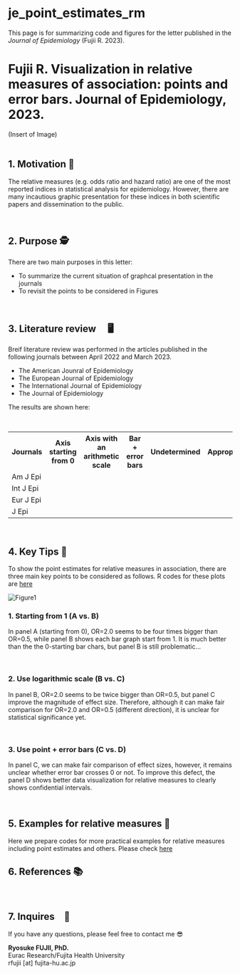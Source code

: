 # je_point_estimates_rm
This page is for summarizing code and figures for the letter published in the <i>Journal of Epidemiology</i> (Fujii R. 2023).

# Fujii R. Visualization in relative measures of association: points and error bars. Journal of Epidemiology, 2023.

(Insert of Image)
<br>
<br>


## 1. Motivation 🌱
The relative measures (e.g. odds ratio and hazard ratio) are one of the most reported indices in statistical analysis for epidemiology. However, there are many incautious graphic presentation for these indices in both scientific papers and dissemination to the public.

<br>

## 2. Purpose 🕵️
There are two main purposes in this letter:
- To summarize the current situation of graphcal presentation in the journals
- To revisit the points to be considered in Figures

<br>

## 3. Literature review　 🖥
Breif literature review was performed in the articles published in the following journals between April 2022 and March 2023.

- The American Jounral of Epidemiology
- The European Journal of Epidemiology
- The International Journal of Epidemiology
- The Journal of Epidemiology

The results are shown here:

<br>

 <table>
    <tr>
      <th>Journals</th>
      <th>Axis starting from 0</th>
      <th>Axis with an arithmetic scale</th>
      <th>Bar + error bars</th>
      <th>Undetermined</th>
      <th>Appropriate</th>
      <th>N of papers presenting figures</th>
    </tr>
    <tr>
      <td>Am J Epi</td>
      <td></td>
      <td></td>
      <td></td>
      <td></td>
      <td></td>
      <td></td>
    </tr>
    <tr>
      <td>Int J Epi</td>
      <td></td>
      <td></td>
      <td></td>
      <td></td>
      <td></td>
      <td></td>
    </tr>
    <tr>
      <td>Eur J Epi</td>
      <td></td>
      <td></td>
      <td></td>
      <td></td>
      <td></td>
      <td></td>
    </tr>
    <tr>
      <td>J Epi</td>
      <td></td>
      <td></td>
      <td></td>
      <td></td>
      <td></td>
      <td></td>
    </tr>
  </table>

<br>

## 4. Key Tips 🔑 
To show the point estimates for relative measures in association, there are three main key points to be considered as follows.
R codes for these plots are <a href="https://github.com/fujichaaan/je_point_estimates_rm/blob/main/code_figures.R">here</a>

![Figure1](https://user-images.githubusercontent.com/19466700/220636651-3529c453-cf69-43b7-a604-fb80acf0cedb.jpg)

### 1. Starting from 1 (A vs. B)
In panel A (starting from 0), OR=2.0 seems to be four times bigger than OR=0.5, while panel B shows each bar graph start from 1.
It is much better than the the 0-starting bar chars, but panel B is still problematic...

<br>

### 2. Use logarithmic scale (B vs. C)
In panel B, OR=2.0 seems to be twice bigger than OR=0.5, but panel C improve the magnitude of effect size.
Therefore, although it can make fair comparison for OR=2.0 and OR=0.5 (different direction), it is unclear for statistical significance yet.

<br>

### 3. Use point + error bars (C vs. D)
In panel C, we can make fair comparison of effect sizes, however, it remains unclear whether error bar crosses 0 or not.
To improve this defect, the panel D shows better data visualization for relative measures to clearly shows confidential intervals.

<br>

## 5. Examples for relative measures 🤼
Here we prepare codes for more practical examples for relative measures including point estimates and others.
Please check <a href="https://github.com/fujichaaan/je_point_estimates_rm/blob/main/code_figures.R">here</a>

## 6. References 📚


<br>

## 7. Inquires　📨
If you have any questions, please feel free to contact me 😎

<b>Ryosuke FUJII, PhD.</b><br>
Eurac Research/Fujita Health University<br>
rfujii [at] fujita-hu.ac.jp
